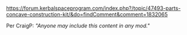 #
https://forum.kerbalspaceprogram.com/index.php?/topic/47493-parts-concave-construction-kit/&do=findComment&comment=1832065

Per CraigP: *"Anyone may include this content in any mod."*
